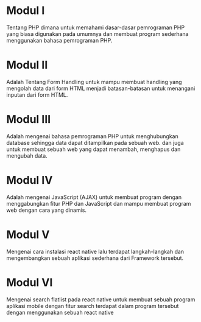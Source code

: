 # Modul I 
Tentang PHP dimana untuk memahami dasar-dasar pemrograman PHP yang biasa digunakan pada umumnya dan membuat program sederhana menggunakan bahasa pemrograman PHP. 
 
 # Modul II 
Adalah Tentang Form Handling untuk mampu membuat handling yang mengolah data dari form HTML menjadi batasan-batasan untuk menangani inputan dari form HTML. 

 # Modul III
Adalah mengenai bahasa pemrograman PHP untuk menghubungkan database sehingga data dapat ditampilkan pada sebuah web. dan juga untuk membuat sebuah web yang dapat menambah, menghapus dan mengubah data.

 # Modul IV
Adalah mengenai JavaScript (AJAX) untuk membuat program dengan menggabungkan fitur PHP dan JavaScript dan mampu membuat program web dengan cara yang dinamis.

# Modul V
Mengenai cara instalasi react native lalu terdapat langkah-langkah dan mengembangkan sebuah aplikasi sederhana dari Framework tersebut.

# Modul VI
Mengenai search flatlist pada react native untuk membuat sebuah program aplikasi mobile dengan fitur search terdapat dalam program tersebut dengan menggunakan sebuah react native
